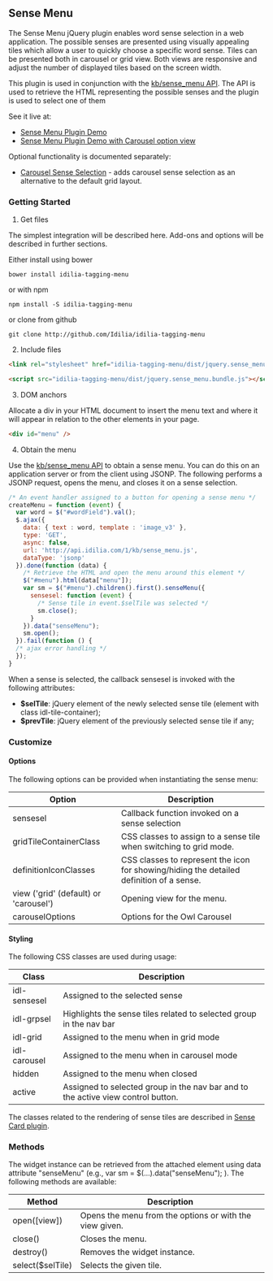 ## Sense Menu

The Sense Menu jQuery plugin enables word sense selection in a web application. The possible senses are presented using visually appealing tiles which allow a user to quickly choose a specific word sense. Tiles can be presented both in carousel or grid view. Both views are responsive and adjust the number of displayed tiles based on the screen width.

This plugin is used in conjunction with the [kb/sense_menu API](http://www.idilia.com/developer/language-graph/api/kb-sense-menu/). The API is used to retrieve the HTML representing the possible senses and the plugin is used to select one of them

See it live at:

* [Sense Menu Plugin Demo](http://api.idilia.com/TaggingMenuDemo/SenseMenu?carousel=0)
* [Sense Menu Plugin Demo with Carousel option view](http://api.idilia.com/TaggingMenuDemo/SenseMenu)

Optional functionality is documented separately:

* [Carousel Sense Selection](carousel.extra.md) - adds carousel sense selection as an alternative to the default grid layout.

### Getting Started

1. Get files

 The simplest integration will be described here. Add-ons and options will be described in further sections.

 Either install using bower

 ```shell
 bower install idilia-tagging-menu
 ```

 or with npm

 ```shell
 npm install -S idilia-tagging-menu
 ```
 
 or clone from github

 ```shell
 git clone http://github.com/Idilia/idilia-tagging-menu
 ```

2. Include files

 ```html
 <link rel="stylesheet" href="idilia-tagging-menu/dist/jquery.sense_menu.bundle.css"/>

 <script src="idilia-tagging-menu/dist/jquery.sense_menu.bundle.js"></script>
 ```

3. DOM anchors

 Allocate a div in your HTML document to insert the menu text and where it will appear in relation to the other elements in your page.

 ```html
 <div id="menu" />
 ```

4. Obtain the menu

 Use the [kb/sense_menu API](http://www.idilia.com/developer/language-graph/api/kb-sense-menu/) to obtain a sense menu. You can do this on an application server or from the client using JSONP. The following performs a JSONP request, opens the menu, and closes it on a sense selection.

 ```javascript
 /* An event handler assigned to a button for opening a sense menu */
 createMenu = function (event) {
   var word = $("#wordField").val();
   $.ajax({
     data: { text : word, template : 'image_v3' },
     type: 'GET',
     async: false,
     url: 'http://api.idilia.com/1/kb/sense_menu.js',
     dataType: 'jsonp'
   }).done(function (data) {
     /* Retrieve the HTML and open the menu around this element */
     $("#menu").html(data["menu"]);
     var sm = $("#menu").children().first().senseMenu({
       sensesel: function (event) {
         /* Sense tile in event.$selTile was selected */
         sm.close();
       }
     }).data("senseMenu");
     sm.open();
   }).fail(function () {
   /* ajax error handling */
   });
 }
 ```

When a sense is selected, the callback sensesel is invoked with the following attributes:
* __$selTile__: jQuery element of the newly selected sense tile (element with class idl-tile-container);
* __$prevTile__: jQuery element of the previously selected sense tile if any;

### Customize

#### Options

The following options can be provided when instantiating the sense menu:

Option|Description
---|----
sensesel|	Callback function invoked on a sense selection
gridTileContainerClass|	CSS classes to assign to a sense tile when switching to grid mode.
definitionIconClasses	|CSS classes to represent the icon for showing/hiding the detailed definition of a sense.
view ('grid' (default) or 'carousel') |	Opening view for the menu.
carouselOptions|	Options for the Owl Carousel

#### Styling

The following CSS classes are used during usage:

Class	|Description
---|---
idl-sensesel|Assigned to the selected sense
idl-grpsel|Highlights the sense tiles related to selected group in the nav bar
idl-grid|Assigned to the menu when in grid mode
idl-carousel|Assigned to the menu when in carousel mode
hidden|Assigned to the menu when closed
active|Assigned to selected group in the nav bar and to the active view control button.

The classes related to the rendering of sense tiles are described in [Sense Card plugin](sense_card.plugin.md).

### Methods
The widget instance can be retrieved from the attached element using data attribute "senseMenu" (e.g., var sm = $(…).data("senseMenu"); ). The following methods are available:

Method|Description
---|---
open([view])|Opens the menu from the options or with the view given.
close()|Closes the menu.
destroy()|Removes the widget instance.
select($selTile)|Selects the given tile.
